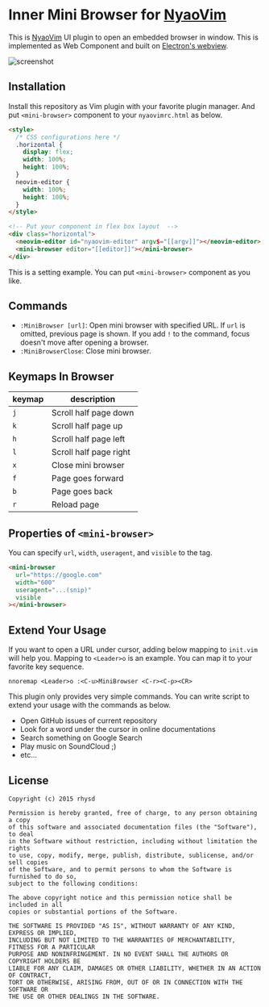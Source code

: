 Inner Mini Browser for [NyaoVim](https://github.com/rhysd/NyaoVim)
==================================================================

This is [NyaoVim](https://github.com/rhysd/NyaoVim) UI plugin to open an embedded browser in window.  This is implemented as Web Component and built on [Electron's webview](https://github.com/atom/electron/blob/master/docs/api/web-view-tag.md).

![screenshot](https://raw.githubusercontent.com/rhysd/ss/master/nyaovim-mini-browser/main.gif)

## Installation

Install this repository as Vim plugin with your favorite plugin manager.  And put `<mini-browser>` component to your `nyaovimrc.html` as below.

```html
<style>
  /* CSS configurations here */
  .horizontal {
    display: flex;
    width: 100%;
    height: 100%;
  }
  neovim-editor {
    width: 100%;
    height: 100%;
  }
</style>

<!-- Put your component in flex box layout  -->
<div class="horizontal">
  <neovim-editor id="nyaovim-editor" argv$="[[argv]]"></neovim-editor>
  <mini-browser editor="[[editor]]"></mini-browser>
</div>
```

This is a setting example.  You can put `<mini-browser>` component as you like.

## Commands

- `:MiniBrowser [url]`: Open mini browser with specified URL.  If `url` is omitted, previous page is shown.  If you add `!` to the command, focus doesn't move after opening a browser.
- `:MiniBrowserClose`: Close mini browser.

## Keymaps In Browser

| keymap | description |
| ------ | ----------- |
| `j` | Scroll half page down |
| `k` | Scroll half page up |
| `h` | Scroll half page left |
| `l` | Scroll half page right |
| `x` | Close mini browser |
| `f` | Page goes forward |
| `b` | Page goes back |
| `r` | Reload page |

## Properties of `<mini-browser>`

You can specify `url`, `width`, `useragent`, and `visible` to the tag.

```html
<mini-browser
  url="https://google.com"
  width="600"
  useragent="...(snip)"
  visible
></mini-browser>
```

## Extend Your Usage

If you want to open a URL under cursor, adding below mapping to `init.vim` will help you.  Mapping to `<Leader>o` is an example.  You can map it to your favorite key sequence.

```vim
nnoremap <Leader>o :<C-u>MiniBrowser <C-r><C-p><CR>
```

This plugin only provides very simple commands.  You can write script to extend your usage with the commands as below.

- Open GitHub issues of current repository
- Look for a word under the cursor in online documentations
- Search something on Google Search
- Play music on SoundCloud ;)
- etc...

## License

```
Copyright (c) 2015 rhysd

Permission is hereby granted, free of charge, to any person obtaining a copy
of this software and associated documentation files (the "Software"), to deal
in the Software without restriction, including without limitation the rights
to use, copy, modify, merge, publish, distribute, sublicense, and/or sell copies
of the Software, and to permit persons to whom the Software is furnished to do so,
subject to the following conditions:

The above copyright notice and this permission notice shall be included in all
copies or substantial portions of the Software.

THE SOFTWARE IS PROVIDED "AS IS", WITHOUT WARRANTY OF ANY KIND, EXPRESS OR IMPLIED,
INCLUDING BUT NOT LIMITED TO THE WARRANTIES OF MERCHANTABILITY, FITNESS FOR A PARTICULAR
PURPOSE AND NONINFRINGEMENT. IN NO EVENT SHALL THE AUTHORS OR COPYRIGHT HOLDERS BE
LIABLE FOR ANY CLAIM, DAMAGES OR OTHER LIABILITY, WHETHER IN AN ACTION OF CONTRACT,
TORT OR OTHERWISE, ARISING FROM, OUT OF OR IN CONNECTION WITH THE SOFTWARE OR
THE USE OR OTHER DEALINGS IN THE SOFTWARE.
```
